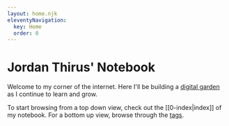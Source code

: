 ```yaml
---
layout: home.njk
eleventyNavigation:
  key: Home
  order: 0
---
```

# Jordan Thirus' Notebook

Welcome to my corner of the internet. Here I'll be building a [digital garden](https://maggieappleton.com/garden-history) as I continue to learn and grow.

To start browsing from a top down view, check out the [[0-index|index]] of my notebook. For a bottom up view, browse through the [tags](/tags).